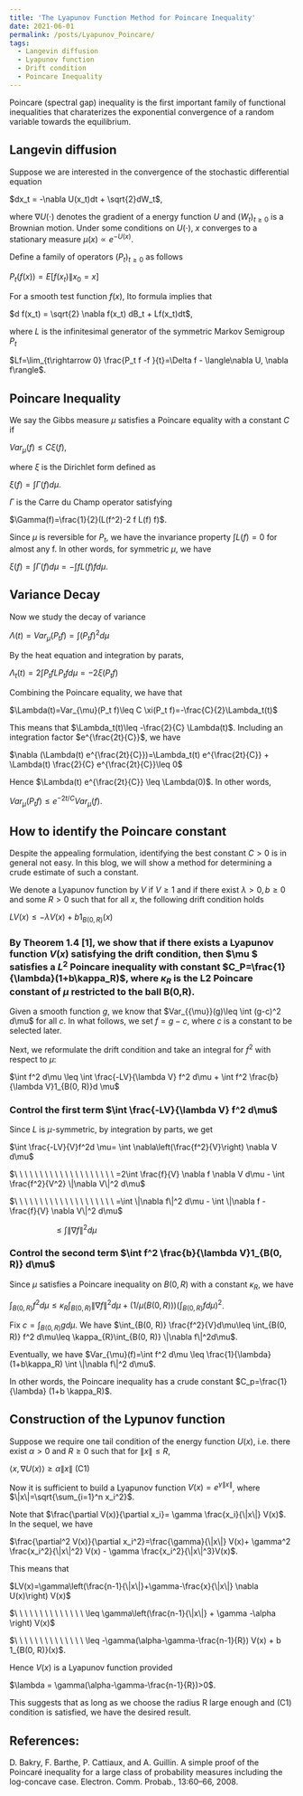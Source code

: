 ```yaml
---
title: 'The Lyapunov Function Method for Poincare Inequality'
date: 2021-06-01
permalink: /posts/Lyapunov_Poincare/
tags:
  - Langevin diffusion
  - Lyapunov function
  - Drift condition
  - Poincare Inequality
---
```



Poincare (spectral gap) inequality is the first important family of functional inequalities that charaterizes the exponential convergence of a random variable towards the equilibrium.


## Langevin diffusion

Suppose we are interested in the convergence of the stochastic differential equation

$dx_t = -\nabla U(x_t)dt + \sqrt{2}dW_t$,

where $\nabla U(\cdot)$ denotes the gradient of a energy function $U$ and $(W_t)_{t\geq 0}$ is a Brownian motion. Under some conditions on $U(\cdot)$, $x$ converges to a stationary measure $\mu(x)\propto e^{-U(x)}$.


Define a family of operators $(P_t)_{t\geq 0}$ as follows

$P_t(f(x)) = E[f(x_t)\|x_0=x]$

For a smooth test function $f(x)$, Ito formula implies that

$d f(x_t) = \sqrt{2} \nabla f(x_t) dB_t + Lf(x_t)dt$,

where $L$ is the infinitesimal generator of the symmetric Markov Semigroup $P_t$ 

$Lf=\lim_{t\rightarrow 0} \frac{P_t f -f }{t}=\Delta f - \langle\nabla U, \nabla f\rangle$.

## Poincare Inequality

We say the Gibbs measure $\mu$ satisfies a Poincare equality with a constant $C$ if

$Var_{\mu}(f)\leq C \xi(f)$,

where $\xi$ is the Dirichlet form defined as 

$\xi(f)=\int \Gamma(f)d\mu$.

$\Gamma$ is the Carre du Champ operator satisfying 

$\Gamma(f)=\frac{1}{2}(L(f^2)-2 f L(f) f)$. 

Since $\mu$ is reversible for $P_t$, we have the invariance property $\int L(f)=0$ for almost any f. In other words, for symmetric $\mu$, we have 

$\xi(f)=\int \Gamma(f)d\mu=-\int f L(f) f d\mu$.


## Variance Decay

Now we study the decay of variance

$\Lambda(t)=Var_{\mu}(P_t f)= \int(P_t f)^2d\mu$

By the heat equation and integration by parats, 

$\Lambda_t(t)=2\int P_t f L P_t f d\mu = -2 \xi(P_t f)$

Combining the Poincare equality, we have that

$\Lambda(t)=Var_{\mu}(P_t f)\leq C \xi(P_t f)=-\frac{C}{2}\Lambda_t(t)$

This means that $\Lambda_t(t)\leq -\frac{2}{C} \Lambda(t)$. Including an integration factor $e^{\frac{2t}{C}}$, we have

$\nabla (\Lambda(t) e^{\frac{2t}{C}})=\Lambda_t(t) e^{\frac{2t}{C}} + \Lambda(t) \frac{2}{C} e^{\frac{2t}{C}}\leq 0$

Hence $\Lambda(t) e^{\frac{2t}{C}} \leq \Lambda(0)$. In other words,

$Var_{\mu}(P_t f)\leq e^{-2t/C} Var_{\mu}(f)$.


## How to identify the Poincare constant

Despite the appealing formulation, identifying the best constant $C>0$ is in general not easy. In this blog, we will show a method for determining a crude estimate of such a constant.

We denote a Lyapunov function by $V$ if $V\geq 1$ and if there exist $\lambda>0, b\geq 0$ and some $R > 0$ such that for all $x$, the following drift condition holds

$LV(x) ≤ -\lambda V(x) + b 1_{B(0, R)}(x)$

### By Theorem 1.4 [1], we show that if there exists a Lyapunov function $V(x)$ satisfying the drift condition, then $\mu $ satisfies a $L^2$ Poincare inequality with constant $C_P=\frac{1}{\lambda}(1+b\kappa_R)$, where $\kappa_R$ is the L2 Poincare constant of $\mu$ restricted to the ball B(0,R).



Given a smooth function $g$, we know that $Var_{\{\mu}}(g)\leq \int (g-c)^2 d\mu$ for all $c$. In what follows, we set $f=g-c$, where $c$ is a constant to be selected later.

Next, we reformulate the drift condition and take an integral for $f^2$ with respect to $\mu$:

$\int f^2 d\mu \leq \int \frac{-LV}{\lambda V} f^2 d\mu + \int f^2 \frac{b}{\lambda V}1_{B(0, R)}d \mu$


### Control the first term $\int \frac{-LV}{\lambda V} f^2 d\mu$

Since $L$ is $\mu$-symmetric, by integration by parts, we get

$\int \frac{-LV}{V}f^2d \mu= \int \nabla\left(\frac{f^2}{V}\right) \nabla V d\mu$

$\ \ \ \ \ \ \ \ \ \ \ \ \ \ \ \ \ \ \ \  =2\int \frac{f}{V} \nabla f \nabla V d\mu  - \int \frac{f^2}{V^2} \|\nabla V\|^2 d\mu$

$\ \ \ \ \ \ \ \ \ \ \ \ \ \ \ \ \ \ \ \ =\int \|\nabla f\|^2 d\mu - \int \|\nabla f - \frac{f}{V} \nabla V\|^2 d\mu$

$\ \ \ \ \ \ \ \ \ \ \ \ \ \ \ \ \ \ \ \ \leq \int \|\nabla f\|^2 d\mu$

### Control the second term $\int f^2 \frac{b}{\lambda V}1_{B(0, R)} d\mu$

Since $\mu$ satisfies a Poincare inequality on $B(0, R)$ with a constant $\kappa_R$, we have

$\int_{B(0, R)} f^2 d\mu\leq \kappa_R \int_{B(0, R)} \|\nabla f\|^2 d\mu + (1/\mu(B(0, R))) \left(\int_{B(0, R)} fd\mu\right)^2$.

Fix $c=\int_{B(0, R)} gd\mu$. We have
$\int_{B(0, R)} \frac{f^2}{V}d\mu\leq \int_{B(0, R)} f^2 d\mu\leq \kappa_{R}\int_{B(0, R)} \|\nabla f\|^2d\mu$.

Eventually, we have
$Var_{\mu}(f)=\int f^2 d\mu \leq \frac{1}{\lambda} (1+b\kappa_R) \int \|\nabla f\|^2 d\mu$.

In other words, the Poincare inequality has a crude constant $C_p=\frac{1}{\lambda} (1+b \kappa_R)$.

## Construction of the Lypunov function

Suppose we require one tail condition of the energy function $U(x)$, i.e. there exist $\alpha >0$ and $R\geq 0$ such that for $\|x\|\leq R$,

$\langle x, \nabla U(x)\rangle \geq \alpha \|x\|$ (C1)

Now it is sufficient to build a Lyapunov function $V(x)=e^{\gamma \|x\|}$, where $\|x\|=\sqrt{\sum_{i=1}^n x_i^2}$.

Note that $\frac{\partial V(x)}{\partial x_i}= \gamma \frac{x_i}{\|x\|} V(x)$. In the sequel, we have

$\frac{\partial^2 V(x)}{\partial x_i^2}=\frac{\gamma}{\|x\|} V(x)+ \gamma^2 \frac{x_i^2}{\|x\|^2} V(x) - \gamma \frac{x_i^2}{\|x\|^3}V(x)$.

This means that 

$LV(x)=\gamma\left(\frac{n-1}{\|x\|}+\gamma-\frac{x}{\|x\|} \nabla U(x)\right) V(x)$

$\ \ \ \ \ \ \ \ \ \ \ \ \ \ \leq \gamma\left(\frac{n-1}{\|x\|} + \gamma -\alpha \right) V(x)$

$\ \ \ \ \ \ \ \ \ \ \ \ \ \ \leq -\gamma(\alpha-\gamma-\frac{n-1}{R}) V(x) + b 1_{B(0, R)}(x)$.

Hence $V(x)$ is a Lyapunov function provided

$\lambda = \gamma(\alpha-\gamma-\frac{n-1}{R})>0$.

This suggests that as long as we choose the radius R large enough and (C1) condition is satisfied, we have the desired result.
 

## References:

D. Bakry, F. Barthe, P. Cattiaux, and A. Guillin. A simple proof of the Poincaré inequality for a large class of probability measures including the log-concave case. Electron. Comm. Probab., 13:60–66, 2008.

